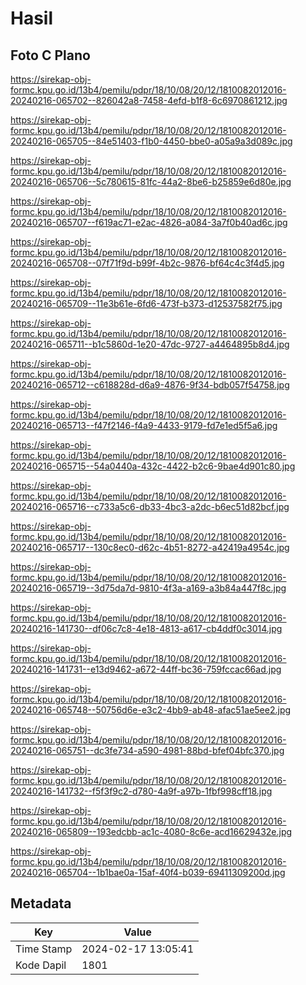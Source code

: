 # Hasil

## Foto C Plano

https://sirekap-obj-formc.kpu.go.id/13b4/pemilu/pdpr/18/10/08/20/12/1810082012016-20240216-065702--826042a8-7458-4efd-b1f8-6c6970861212.jpg

https://sirekap-obj-formc.kpu.go.id/13b4/pemilu/pdpr/18/10/08/20/12/1810082012016-20240216-065705--84e51403-f1b0-4450-bbe0-a05a9a3d089c.jpg

https://sirekap-obj-formc.kpu.go.id/13b4/pemilu/pdpr/18/10/08/20/12/1810082012016-20240216-065706--5c780615-81fc-44a2-8be6-b25859e6d80e.jpg

https://sirekap-obj-formc.kpu.go.id/13b4/pemilu/pdpr/18/10/08/20/12/1810082012016-20240216-065707--f619ac71-e2ac-4826-a084-3a7f0b40ad6c.jpg

https://sirekap-obj-formc.kpu.go.id/13b4/pemilu/pdpr/18/10/08/20/12/1810082012016-20240216-065708--07f71f9d-b99f-4b2c-9876-bf64c4c3f4d5.jpg

https://sirekap-obj-formc.kpu.go.id/13b4/pemilu/pdpr/18/10/08/20/12/1810082012016-20240216-065709--11e3b61e-6fd6-473f-b373-d12537582f75.jpg

https://sirekap-obj-formc.kpu.go.id/13b4/pemilu/pdpr/18/10/08/20/12/1810082012016-20240216-065711--b1c5860d-1e20-47dc-9727-a4464895b8d4.jpg

https://sirekap-obj-formc.kpu.go.id/13b4/pemilu/pdpr/18/10/08/20/12/1810082012016-20240216-065712--c618828d-d6a9-4876-9f34-bdb057f54758.jpg

https://sirekap-obj-formc.kpu.go.id/13b4/pemilu/pdpr/18/10/08/20/12/1810082012016-20240216-065713--f47f2146-f4a9-4433-9179-fd7e1ed5f5a6.jpg

https://sirekap-obj-formc.kpu.go.id/13b4/pemilu/pdpr/18/10/08/20/12/1810082012016-20240216-065715--54a0440a-432c-4422-b2c6-9bae4d901c80.jpg

https://sirekap-obj-formc.kpu.go.id/13b4/pemilu/pdpr/18/10/08/20/12/1810082012016-20240216-065716--c733a5c6-db33-4bc3-a2dc-b6ec51d82bcf.jpg

https://sirekap-obj-formc.kpu.go.id/13b4/pemilu/pdpr/18/10/08/20/12/1810082012016-20240216-065717--130c8ec0-d62c-4b51-8272-a42419a4954c.jpg

https://sirekap-obj-formc.kpu.go.id/13b4/pemilu/pdpr/18/10/08/20/12/1810082012016-20240216-065719--3d75da7d-9810-4f3a-a169-a3b84a447f8c.jpg

https://sirekap-obj-formc.kpu.go.id/13b4/pemilu/pdpr/18/10/08/20/12/1810082012016-20240216-141730--df06c7c8-4e18-4813-a617-cb4ddf0c3014.jpg

https://sirekap-obj-formc.kpu.go.id/13b4/pemilu/pdpr/18/10/08/20/12/1810082012016-20240216-141731--e13d9462-a672-44ff-bc36-759fccac66ad.jpg

https://sirekap-obj-formc.kpu.go.id/13b4/pemilu/pdpr/18/10/08/20/12/1810082012016-20240216-065748--50756d6e-e3c2-4bb9-ab48-afac51ae5ee2.jpg

https://sirekap-obj-formc.kpu.go.id/13b4/pemilu/pdpr/18/10/08/20/12/1810082012016-20240216-065751--dc3fe734-a590-4981-88bd-bfef04bfc370.jpg

https://sirekap-obj-formc.kpu.go.id/13b4/pemilu/pdpr/18/10/08/20/12/1810082012016-20240216-141732--f5f3f9c2-d780-4a9f-a97b-1fbf998cff18.jpg

https://sirekap-obj-formc.kpu.go.id/13b4/pemilu/pdpr/18/10/08/20/12/1810082012016-20240216-065809--193edcbb-ac1c-4080-8c6e-acd16629432e.jpg

https://sirekap-obj-formc.kpu.go.id/13b4/pemilu/pdpr/18/10/08/20/12/1810082012016-20240216-065704--1b1bae0a-15af-40f4-b039-69411309200d.jpg


## Metadata

| Key        | Value               |
| ---------- | ------------------- |
| Time Stamp | 2024-02-17 13:05:41 |
| Kode Dapil | 1801                |



